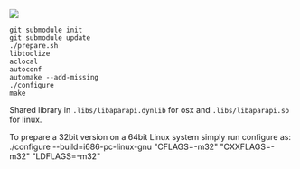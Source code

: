 ![](http://aparapi.com/images/logo-text-adjacent.png)

```
git submodule init
git submodule update
./prepare.sh
libtoolize
aclocal
autoconf
automake --add-missing
./configure
make
```

Shared library in `.libs/libaparapi.dynlib` for osx and `.libs/libaparapi.so` for linux.

To prepare a 32bit version on a 64bit Linux system simply run configure as:
./configure --build=i686-pc-linux-gnu "CFLAGS=-m32" "CXXFLAGS=-m32" "LDFLAGS=-m32"

